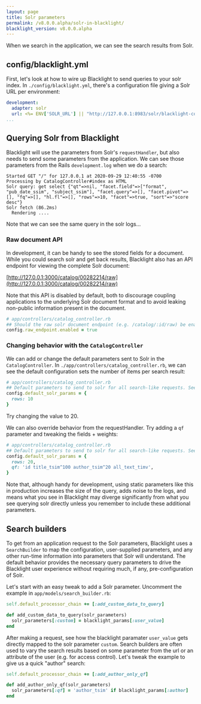```yaml
---
layout: page
title: Solr parameters
permalink: /v8.0.0.alpha/solr-in-blacklight/
blacklight_version: v8.0.0.alpha
---
```


When we search in the application, we can see the search results from Solr.

## config/blacklight.yml

First, let's look at how to wire up Blacklight to send queries to your solr index. In `./config/blacklight.yml`, there's a configuration file giving a Solr URL per environment:

```yaml
development:
  adapter: solr
  url: <%= ENV['SOLR_URL'] || "http://127.0.0.1:8983/solr/blacklight-core" %>
...
```

## Querying Solr from Blacklight

Blacklight will use the parameters from Solr's `requestHandler`, but also needs to send some parameters from the application. We can see those parameters from the Rails `development.log` when we do a search:

```
Started GET "/" for 127.0.0.1 at 2020-09-29 12:40:55 -0700
Processing by CatalogController#index as HTML
Solr query: get select {"qt"=>nil, "facet.field"=>["format", "pub_date_ssim", "subject_ssim"], "facet.query"=>[], "facet.pivot"=>[], "fq"=>[], "hl.fl"=>[], "rows"=>10, "facet"=>true, "sort"=>"score desc"}
Solr fetch (86.2ms)
  Rendering ....
```

Note that we can see the same query in the solr logs...


### Raw document API

In development, it can be handy to see the stored fields for a document. While you could search solr and get back results, Blacklight also has an API endpoint for viewing the complete Solr document:

[http://127.0.0.1:3000/catalog/00282214/raw](http://127.0.0.1:3000/catalog/00282214/raw)

Note that this API is disabled by default, both to discourage coupling applications to the underlying Solr document format and to avoid leaking non-public information present in the document.

```ruby
# app/controllers/catalog_controller.rb
## Should the raw solr document endpoint (e.g. /catalog/:id/raw) be enabled
config.raw_endpoint.enabled = true
```

### Changing behavior with the `CatalogController`

We can add or change the default parameters sent to Solr in the `CatalogController`. In `./app/controllers/catalog_controller.rb`, we can see the default configuration sets the number of items per search result:

```ruby
# app/controllers/catalog_controller.rb
## Default parameters to send to solr for all search-like requests. See also SearchBuilder#processed_parameters
config.default_solr_params = {
  rows: 10
}
```

Try changing the value to 20.

We can also override behavior from the requestHandler. Try adding a `qf` parameter and tweaking the fields + weights:

```ruby
# app/controllers/catalog_controller.rb
## Default parameters to send to solr for all search-like requests. See also SearchBuilder#processed_parameters
config.default_solr_params = {
  rows: 20,
  qf: 'id title_tsim^100 author_tsim^20 all_text_timv',
}
```

Note that, although handy for development, using static parameters like this in production increases the size of the query, adds noise to the logs, and means what you see in Blacklight may diverge significantly from what you see querying solr directly unless you remember to include these additional parameters.

## Search builders

To get from an application request to the Solr parameters, Blacklight uses a `SearchBuilder` to map the configuration, user-supplied parameters, and any other run-time information into parameters that Solr will understand. The default behavior provides the necessary query parameters to drive the Blacklight user experience without requiring much, if any, pre-configuration of Solr.

Let's start with an easy tweak to add a Solr parameter. Uncomment the example in `app/models/search_builder.rb`:

```ruby
self.default_processor_chain += [:add_custom_data_to_query]

def add_custom_data_to_query(solr_parameters)
  solr_parameters[:custom] = blacklight_params[:user_value]
end
```

After making a request, see how the blacklight paramater `user_value` gets directly mapped to the solr parameter `custom`. Search builders are often used to vary the search results based on some parameter from the url or an attribute of the user (e.g. for access control). Let's tweak the example to give us a quick "author" search:

```ruby
self.default_processor_chain += [:add_author_only_qf]

def add_author_only_qf(solr_parameters)
  solr_parameters[:qf] = 'author_tsim' if blacklight_params[:author]
end
```
